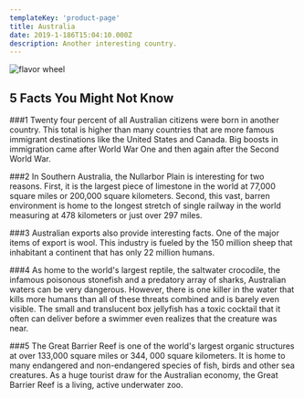 ```yaml
---
templateKey: 'product-page'
title: Australia
date: 2019-1-186T15:04:10.000Z
description: Another interesting country.
---
```


![flavor wheel](/img/flags/Australia_Flag.png)

## 5 Facts You Might Not Know

###1
Twenty four percent of all Australian citizens were born in another country. This total is higher than many countries that are more famous immigrant destinations like the United States and Canada. Big boosts in immigration came after World War One and then again after the Second World War.

###2
In Southern Australia, the Nullarbor Plain is interesting for two reasons. First, it is the largest piece of limestone in the world at 77,000 square miles or 200,000 square kilometers. Second, this vast, barren environment is home to the longest stretch of single railway in the world measuring at 478 kilometers or just over 297 miles.

###3
Australian exports also provide interesting facts. One of the major items of export is wool. This industry is fueled by the 150 million sheep that inhabitant a continent that has only 22 million humans.

###4
As home to the world's largest reptile, the saltwater crocodile, the infamous poisonous stonefish and a predatory array of sharks, Australian waters can be very dangerous. However, there is one killer in the water that kills more humans than all of these threats combined and is barely even visible. The small and translucent box jellyfish has a toxic cocktail that it often can deliver before a swimmer even realizes that the creature was near.

###5
The Great Barrier Reef is one of the world's largest organic structures at over 133,000 square miles or 344, 000 square kilometers. It is home to many endangered and non-endangered species of fish, birds and other sea creatures. As a huge tourist draw for the Australian economy, the Great Barrier Reef is a living, active underwater zoo.
